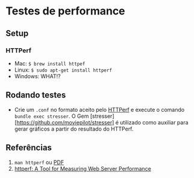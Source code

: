 # Testes de performance

## Setup

### HTTPerf

-  Mac: ``$ brew install httpef``
- Linux: ``$ sudo apt-get install httperf``
- Windows: WHAT!?

## Rodando testes

- Crie um ``.conf`` no formato aceito pelo [HTTPerf](http://www.hpl.hp.com/research/linux/httperf/) e execute o comando ``bundle exec stresser``. O Gem [stresser][https://github.com/moviepilot/stresser] é utilizado como auxiliar para gerar gráficos a partir do resultado do HTTPerf.

## Referências



1. ``man httperf`` ou [PDF](http://www.hpl.hp.com/research/linux/httperf/httperf-man-0.9.pdf)
2. [httperf: A Tool for Measuring Web Server Performance](http://www.hpl.hp.com/research/linux/httperf/wisp98/httperf.pdf)

